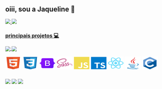 ## oiii, sou a Jaqueline :space_invader:
<div>
  <a href="https://github.com/jaqueuchoab">
  <img height="170" src="https://github-readme-stats.vercel.app/api?username=jaqueuchoab&show_icons=true&theme=jolly&include_all_commits=true&count_private=true"/>
  <img height="170" src="https://github-readme-stats.vercel.app/api/top-langs/?username=jaqueuchoab&layout=compact&langs_count=7&theme=jolly"/>
</div>

###  principais projetos :computer:
<div>
  <a href="https://github.com/jaqueuchoab/EasyCaixa">
    <img align="center" src="https://github-readme-stats.vercel.app/api/pin/?username=jaqueuchoab&repo=EasyCaixa&theme=jolly" />
  </a>
  <a href="https://github.com/jaqueuchoab/SistemaPetshop">
    <img align="center" src="https://github-readme-stats.vercel.app/api/pin/?username=jaqueuchoab&repo=SistemaPetshop&theme=jolly" />
  </a>
</div>
    
<div style="display: inline_block"><br>
  <img align="center" alt="jaque-HTML" height="40" width="50" src="https://raw.githubusercontent.com/devicons/devicon/master/icons/html5/html5-original.svg">
  <img align="center" alt="jaque-CSS" height="40" width="50" src="https://raw.githubusercontent.com/devicons/devicon/master/icons/css3/css3-original.svg">
  <img align="center" alt="jaque-bootstrap" height="40" width="50" src="https://raw.githubusercontent.com/devicons/devicon/master/icons/bootstrap/bootstrap-original.svg">
  <img align="center" alt="jaque-sass" height="40" width="50" src="https://raw.githubusercontent.com/devicons/devicon/master/icons/sass/sass-original.svg">
  <img align="center" alt="jaque-javascript" height="40" width="50" src="https://raw.githubusercontent.com/devicons/devicon/master/icons/javascript/javascript-plain.svg">
  <img align="center" alt="jaque-typescript" height="40" width="50" src="https://raw.githubusercontent.com/devicons/devicon/master/icons/typescript/typescript-plain.svg">
  <img align="center" alt="jaque-react" height="40" width="50" src="https://raw.githubusercontent.com/devicons/devicon/master/icons/react/react-original.svg">
  <img align="center" alt="jaque-CSS" height="40" width="50" src="https://raw.githubusercontent.com/devicons/devicon/master/icons/java/java-original.svg">
  <img align="center" alt="jaque-CSS" height="40" width="50" src="https://raw.githubusercontent.com/devicons/devicon/master/icons/c/c-original.svg">
</div>
  
  ##
  
<div> 
  <a href="https://instagram.com/jaqueuchoab_" target="_blank"><img src="https://img.shields.io/badge/-Instagram-%23E4405F?style=for-the-badge&logo=instagram&logoColor=white" target="_blank"></a>
  <a href = "mailto:jaqueline.uchoab@gmail.com"><img src="https://img.shields.io/badge/-Gmail-%23333?style=for-the-badge&logo=gmail&logoColor=white" target="_blank"></a>
  <a href="https://www.linkedin.com/in/jaqueline-uch%C3%B4a-074483203" target="_blank"><img src="https://img.shields.io/badge/-LinkedIn-%230077B5?style=for-the-badge&logo=linkedin&logoColor=white" target="_blank"></a> 
  
</div>

